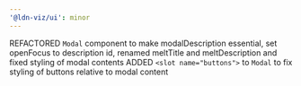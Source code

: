 ```yaml
---
'@ldn-viz/ui': minor
---
```


REFACTORED `Modal` component to make modalDescription essential, set openFocus to description id, renamed meltTitle and meltDescription and fixed styling of modal contents
ADDED `<slot name="buttons">` to `Modal` to fix styling of buttons relative to modal content
